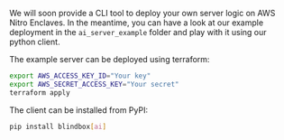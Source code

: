 We will soon provide a CLI tool to deploy your own server logic on AWS Nitro Enclaves.
In the meantime, you can have a look at our example deployment in the `ai_server_example` folder
and play with it using our python client.

The example server can be deployed using terraform:
```bash
export AWS_ACCESS_KEY_ID="Your key"
export AWS_SECRET_ACCESS_KEY="Your secret"
terraform apply
```

The client can be installed from PyPI:
```bash
pip install blindbox[ai]
```
